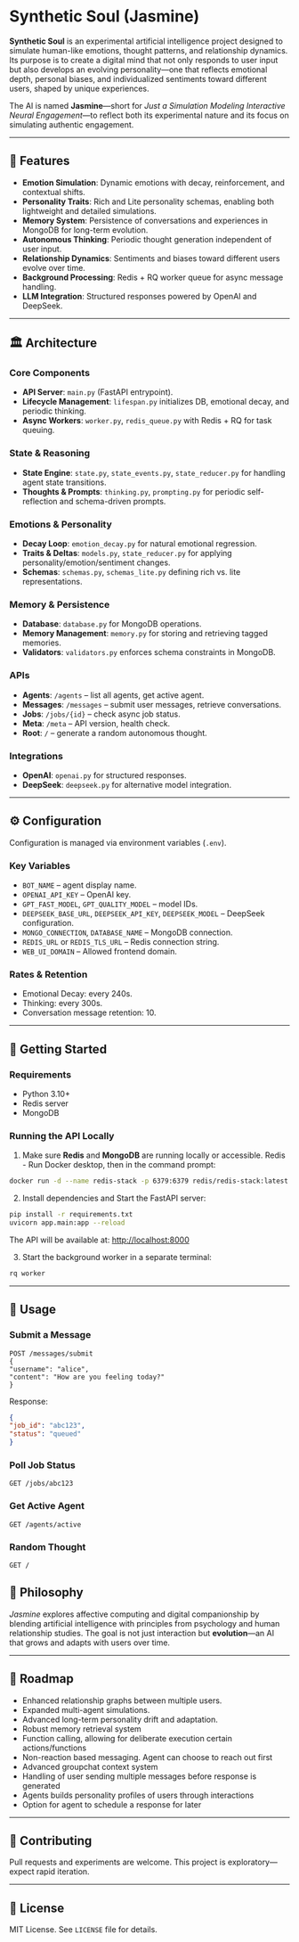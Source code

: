 # Synthetic Soul (Jasmine)


**Synthetic Soul** is an experimental artificial intelligence project designed to simulate human-like emotions, thought patterns, and relationship dynamics. Its purpose is to create a digital mind that not only responds to user input but also develops an evolving personality—one that reflects emotional depth, personal biases, and individualized sentiments toward different users, shaped by unique experiences.


The AI is named **Jasmine**—short for *Just a Simulation Modeling Interactive Neural Engagement*—to reflect both its experimental nature and its focus on simulating authentic engagement.


---


## 🌟 Features
- **Emotion Simulation**: Dynamic emotions with decay, reinforcement, and contextual shifts.
- **Personality Traits**: Rich and Lite personality schemas, enabling both lightweight and detailed simulations.
- **Memory System**: Persistence of conversations and experiences in MongoDB for long-term evolution.
- **Autonomous Thinking**: Periodic thought generation independent of user input.
- **Relationship Dynamics**: Sentiments and biases toward different users evolve over time.
- **Background Processing**: Redis + RQ worker queue for async message handling.
- **LLM Integration**: Structured responses powered by OpenAI and DeepSeek.


---


## 🏛 Architecture


### Core Components
- **API Server**: `main.py` (FastAPI entrypoint).
- **Lifecycle Management**: `lifespan.py` initializes DB, emotional decay, and periodic thinking.
- **Async Workers**: `worker.py`, `redis_queue.py` with Redis + RQ for task queuing.


### State & Reasoning
- **State Engine**: `state.py`, `state_events.py`, `state_reducer.py` for handling agent state transitions.
- **Thoughts & Prompts**: `thinking.py`, `prompting.py` for periodic self-reflection and schema-driven prompts.


### Emotions & Personality
- **Decay Loop**: `emotion_decay.py` for natural emotional regression.
- **Traits & Deltas**: `models.py`, `state_reducer.py` for applying personality/emotion/sentiment changes.
- **Schemas**: `schemas.py`, `schemas_lite.py` defining rich vs. lite representations.


### Memory & Persistence
- **Database**: `database.py` for MongoDB operations.
- **Memory Management**: `memory.py` for storing and retrieving tagged memories.
- **Validators**: `validators.py` enforces schema constraints in MongoDB.


### APIs
- **Agents**: `/agents` – list all agents, get active agent.
- **Messages**: `/messages` – submit user messages, retrieve conversations.
- **Jobs**: `/jobs/{id}` – check async job status.
- **Meta**: `/meta` – API version, health check.
- **Root**: `/` – generate a random autonomous thought.


### Integrations
- **OpenAI**: `openai.py` for structured responses.
- **DeepSeek**: `deepseek.py` for alternative model integration.


---


## ⚙️ Configuration
Configuration is managed via environment variables (`.env`).


### Key Variables
- `BOT_NAME` – agent display name.
- `OPENAI_API_KEY` – OpenAI key.
- `GPT_FAST_MODEL`, `GPT_QUALITY_MODEL` – model IDs.
- `DEEPSEEK_BASE_URL`, `DEEPSEEK_API_KEY`, `DEEPSEEK_MODEL` – DeepSeek configuration.
- `MONGO_CONNECTION`, `DATABASE_NAME` – MongoDB connection.
- `REDIS_URL` or `REDIS_TLS_URL` – Redis connection string.
- `WEB_UI_DOMAIN` – Allowed frontend domain.


### Rates & Retention
- Emotional Decay: every 240s.
- Thinking: every 300s.
- Conversation message retention: 10.


---


## 🚀 Getting Started


### Requirements
- Python 3.10+
- Redis server
- MongoDB

### Running the API Locally
1. Make sure **Redis** and **MongoDB** are running locally or accessible. Redis - Run Docker desktop, then in the command prompt:
```bash
docker run -d --name redis-stack -p 6379:6379 redis/redis-stack:latest
```


2. Install dependencies and Start the FastAPI server:
```bash
pip install -r requirements.txt
uvicorn app.main:app --reload
```
The API will be available at: [http://localhost:8000](http://localhost:8000)


3. Start the background worker in a separate terminal:
```bash
rq worker
```

---


## 📡 Usage


### Submit a Message
```http
POST /messages/submit
{
"username": "alice",
"content": "How are you feeling today?"
}
```


Response:
```json
{
"job_id": "abc123",
"status": "queued"
}
```


### Poll Job Status
```http
GET /jobs/abc123
```


### Get Active Agent
```http
GET /agents/active
```


### Random Thought
```http
GET /
```

## 🧠 Philosophy
*Jasmine* explores affective computing and digital companionship by blending artificial intelligence with principles from psychology and human relationship studies. The goal is not just interaction but **evolution**—an AI that grows and adapts with users over time.


---


## 📌 Roadmap
- Enhanced relationship graphs between multiple users.
- Expanded multi-agent simulations.
- Advanced long-term personality drift and adaptation.
- Robust memory retrieval system
- Function calling, allowing for deliberate execution certain actions/functions
- Non-reaction based messaging. Agent can choose to reach out first
- Advanced groupchat context system
- Handling of user sending multiple messages before response is generated
- Agents builds personality profiles of users through interactions
- Option for agent to schedule a response for later


---


## 🤝 Contributing
Pull requests and experiments are welcome. This project is exploratory—expect rapid iteration.


---


## 📄 License
MIT License. See `LICENSE` file for details.
